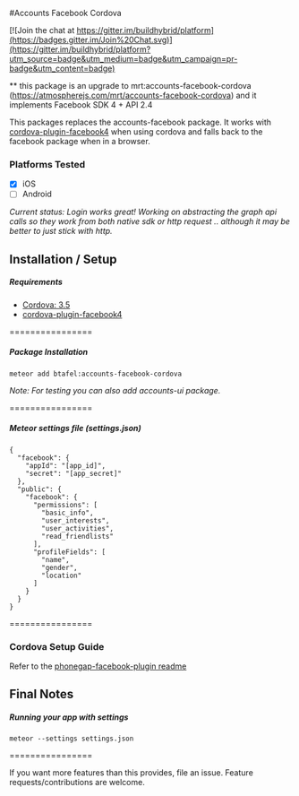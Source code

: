 #Accounts Facebook Cordova

[![Join the chat at https://gitter.im/buildhybrid/platform](https://badges.gitter.im/Join%20Chat.svg)](https://gitter.im/buildhybrid/platform?utm_source=badge&utm_medium=badge&utm_campaign=pr-badge&utm_content=badge)

** this package is an upgrade to mrt:accounts-facebook-cordova (https://atmospherejs.com/mrt/accounts-facebook-cordova) and it implements Facebook SDK 4 + API 2.4

This packages replaces the accounts-facebook package. It works with [cordova-plugin-facebook4](https://github.com/jeduan/cordova-plugin-facebook4.git) when using cordova and falls back to the facebook package when in a browser. 

### Platforms Tested
* [x] iOS
* [ ] Android

*Current status: Login works great! Working on abstracting the graph api calls so they work from both native sdk or http request .. although it may be better to just stick with http.*

## Installation / Setup

##### Requirements
* [Cordova: 3.5](http://cordova.apache.org/)
* [cordova-plugin-facebook4](https://github.com/jeduan/cordova-plugin-facebook4)

================

##### Package Installation
````
meteor add btafel:accounts-facebook-cordova
````
*Note: For testing you can also add accounts-ui package.*



================

##### Meteor settings file (settings.json)
````
{
  "facebook": {
    "appId": "[app_id]",
    "secret": "[app_secret]"
  },
  "public": {
    "facebook": {
      "permissions": [
        "basic_info", 
        "user_interests", 
        "user_activities", 
        "read_friendlists"
      ],
      "profileFields": [
        "name",
        "gender",
        "location"
      ]   
    }
  }
}
````
================

### Cordova Setup Guide
Refer to the [phonegap-facebook-plugin readme](https://github.com/phonegap/phonegap-facebook-plugin)

## Final Notes

##### Running your app with settings
````
meteor --settings settings.json
````
================

If you want more features than this provides, file an issue. Feature requests/contributions are welcome.
